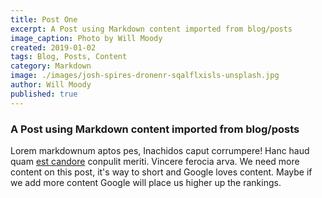 ```yaml
---
title: Post One
excerpt: A Post using Markdown content imported from blog/posts
image_caption: Photo by Will Moody
created: 2019-01-02
tags: Blog, Posts, Content
category: Markdown
image: ./images/josh-spires-dronenr-sqalflxisls-unsplash.jpg
author: Will Moody
published: true
---
```


### A Post using Markdown content imported from blog/posts

Lorem markdownum aptos pes, Inachidos caput corrumpere! Hanc haud quam [est
candore](http://quisquis-in.io/ramossuperum) conpulit meriti. Vincere ferocia
arva.
We need more content on this post, it's way to short and Google loves content.
Maybe if we add more content Google will place us higher up the rankings.
